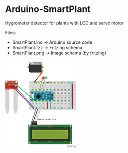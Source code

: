 # Arduino-SmartPlant
Hygrometer detector for plants with LCD and servo motor


Files:
 - SmartPlant.ino -> Arduino source code
 - SmartPlant.fzz -> Fritzing schema
 - SmartPlant.png -> Image schema (by fritzing)
 
 <a href="https://github.com/AccaEmme/Arduino-SmartPlant/blob/master/screenshots/SmartPlant.png" target="_BLANK"><img src="https://github.com/AccaEmme/Arduino-SmartPlant/blob/master/screenshots/SmartPlant.png" width="45%"></img></a>
